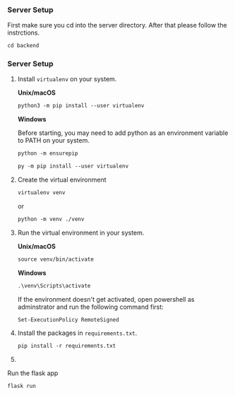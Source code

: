 ### Server Setup

First make sure you cd into the server directory. After that please follow the instrctions.

```txt
cd backend
```

### Server Setup

1. Install `virtualenv` on your system.

   **Unix/macOS**

   ```txt
   python3 -m pip install --user virtualenv
   ```

   **Windows**

   Before starting, you may need to add python as an environment variable to PATH on your system.

   ```txt
   python -m ensurepip
   ```

   ```txt
   py -m pip install --user virtualenv
   ```

2. Create the virtual environment

   ```txt
   virtualenv venv
   ```

   or 

   ```txt
   python -m venv ./venv
   ```

3. Run the virtual environment in your system.

   **Unix/macOS**

   ```txt
   source venv/bin/activate
   ```

   **Windows**

   ```txt
   .\venv\Scripts\activate
   ```

   If the environment doesn't get activated, open powershell as adminstrator and run the following command first:

   ```txt
   Set-ExecutionPolicy RemoteSigned
   ```

4. Install the packages in `requirements.txt`.

   ```txt
   pip install -r requirements.txt
   ```

5. 

Run the flask app

```txt
flask run
```